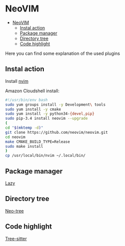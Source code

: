 # NeoVIM

<!--toc:start-->
- [NeoVIM](#neovim)
  - [Instal action](#instal-action)
  - [Package manager](#package-manager)
  - [Directory tree](#directory-tree)
  - [Code highlight](#code-highlight)
<!--toc:end-->

Here you can find some explanation of the used plugins

## Instal action

Install [nvim](https://github.com/neovim/neovim/blob/master/INSTALL.md)

Amazon Cloudshell install:
```bash
#!/usr/bin/env bash
sudo yum groups install -y Development\ tools
sudo yum install -y cmake
sudo yum install -y python34-{devel,pip}
sudo pip-3.4 install neovim --upgrade
(
cd "$(mktemp -d)"
git clone https://github.com/neovim/neovim.git
cd neovim
make CMAKE_BUILD_TYPE=Release
sudo make install
)
cp /usr/local/bin/nvim ~/.local/bin/
```

## Package manager

[Lazy](https://github.com/folke/lazy.nvim)

## Directory tree

[Neo-tree](https://github.com/nvim-neo-tree/neo-tree.nvim)

## Code highlight

[Tree-sitter](https://github.com/nvim-treesitter/nvim-treesitter)


